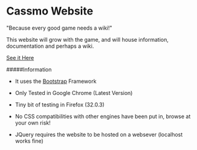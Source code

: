 Cassmo Website
=======================

"Because every good game needs a wiki!"

This website will grow with the game, and will house information, documentation and perhaps a wiki.

[See it Here](http://erismik.github.io/Cassmo_Website_and_Wiki.)

#####Information
- It uses the [Bootstrap](http://getbootstrap.com/) Framework

- Only Tested in Google Chrome (Latest Version)

- Tiny bit of testing in Firefox (32.0.3)

- No CSS compatibilities with other engines have been put in, browse at your own risk!

- JQuery requires the website to be hosted on a websever (localhost works fine)
